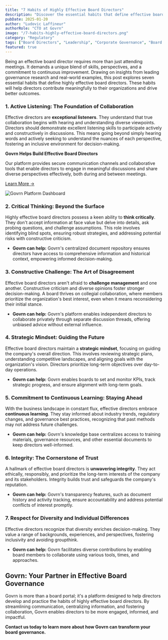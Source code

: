 ```yaml
---
title: "7 Habits of Highly Effective Board Directors"
description: "Discover the essential habits that define effective board directors and how tools like Govrn can empower better governance."
pubDate: 2025-01-20
author: "Ludovic Laffineur"
authorRole: "CTO at Govrn"
image: "/7-habits-highly-effective-board-directors.png"
category: "Regulatory"
tags: ["Board Directors", "Leadership", "Corporate Governance", "Board Effectiveness"]
featured: true
---
```


Being an effective board director requires more than just attending meetings. It demands a unique blend of skills, perspectives, and a commitment to continuous improvement. Drawing on insights from leading governance research and real-world examples, this post explores seven essential habits that define highly effective board directors. These habits will help directors contribute meaningfully to their organizations and drive better outcomes.

### 1. Active Listening: The Foundation of Collaboration

Effective directors are **exceptional listeners**. They understand that true collaboration begins with hearing and understanding diverse viewpoints. Directors should demonstrate excellent listening skills to participate actively and constructively in discussions. This means going beyond simply hearing words and actively seeking to understand the nuances of each perspective, fostering an inclusive environment for decision-making.

<div class="info-box">
<div class="content">

**Govrn Helps Build Effective Board Directors**

Our platform provides secure communication channels and collaborative tools that enable directors to engage in meaningful discussions and share diverse perspectives effectively, both during and between meetings.

[Learn More →](/try)
</div>

![Govrn Platform Dashboard](/applications-picture-board-chat-mobile_croped.png)
</div>

### 2. Critical Thinking: Beyond the Surface

Highly effective board directors possess a keen ability to **think critically**. They don't accept information at face value but delve into details, ask probing questions, and challenge assumptions. This role involves identifying blind spots, ensuring robust strategies, and addressing potential risks with constructive criticism.

* **Govrn can help:** Govrn's centralized document repository ensures directors have access to comprehensive information and historical context, empowering informed decision-making.

### 3. Constructive Challenge: The Art of Disagreement

Effective board directors aren't afraid to **challenge management** and one another. Constructive criticism and diverse opinions foster stronger decision-making. A board thrives on collegial collaboration, where members prioritize the organization's best interest, even when it means reconsidering their initial stance.

* **Govrn can help:** Govrn's platform enables independent directors to collaborate privately through separate discussion threads, offering unbiased advice without external influence.

### 4. Strategic Mindset: Guiding the Future

Effective board directors maintain a **strategic mindset**, focusing on guiding the company's overall direction. This involves reviewing strategic plans, understanding competitive landscapes, and aligning goals with the organization's vision. Directors prioritize long-term objectives over day-to-day operations.

* **Govrn can help:** Govrn enables boards to set and monitor KPIs, track strategic progress, and ensure alignment with long-term goals.

### 5. Commitment to Continuous Learning: Staying Ahead

With the business landscape in constant flux, effective directors embrace **continuous learning**. They stay informed about industry trends, regulatory changes, and governance best practices, recognizing that past methods may not address future challenges.

* **Govrn can help:** Govrn's knowledge base centralizes access to training materials, governance resources, and other essential documents to keep directors well-informed.

### 6. Integrity: The Cornerstone of Trust

A hallmark of effective board directors is **unwavering integrity**. They act ethically, responsibly, and prioritize the long-term interests of the company and its stakeholders. Integrity builds trust and safeguards the company's reputation.

* **Govrn can help:** Govrn's transparency features, such as document history and activity tracking, ensure accountability and address potential conflicts of interest promptly.

### 7. Respect for Diversity and Individual Differences

Effective directors recognize that diversity enriches decision-making. They value a range of backgrounds, experiences, and perspectives, fostering inclusivity and avoiding groupthink.

* **Govrn can help:** Govrn facilitates diverse contributions by enabling board members to collaborate using various tools, times, and approaches.

## Govrn: Your Partner in Effective Board Governance

Govrn is more than a board portal; it's a platform designed to help directors develop and practice the habits of highly effective board directors. By streamlining communication, centralizing information, and fostering collaboration, Govrn enables directors to be more engaged, informed, and impactful. 

**Contact us today to learn more about how Govrn can transform your board governance.**
